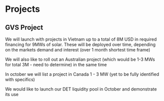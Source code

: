
# Projects
## GVS Project
We will launch with projects in Vietnam up to a total of 8M USD in required financing for 9MWs of solar. These will be deployed over time, depending on the markets demand and interest (over 1 month shortest time frame)

We will also like to roll out an Australian project (which would be 1-3 MWs for total 3M - need to determine) in the same time

In october we will list a project in Canada 1 - 3 MW (yet to be fully identified with specifics)

We would like to launch our DET liquidity pool in October and demonstrate its use